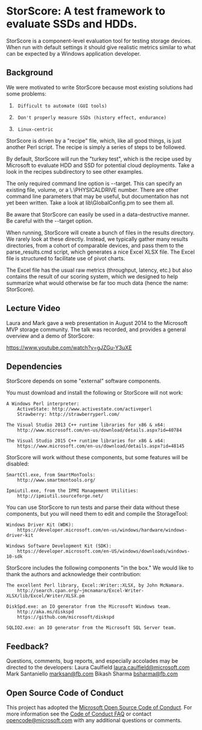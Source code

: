 StorScore: A test framework to evaluate SSDs and HDDs.
=========

StorScore is a component-level evaluation tool for testing storage devices.
When run with default settings it should give realistic metrics similar to
what can be expected by a Windows application developer.

Background
----------

We were motivated to write StorScore because most existing solutions had
some problems:

1.      Difficult to automate (GUI tools)
2.      Don't properly measure SSDs (history effect, endurance)
3.      Linux-centric

StorScore is driven by a "recipe" file, which, like all good things, is just
another Perl script.  The recipe is simply a series of steps to be followed.

By default, StorScore will run the "turkey test", which is the recipe used by
Microsoft to evaluate HDD and SSD for potential cloud deployments.  Take a
look in the recipes subdirectory to see other examples.

The only required command line option is --target.  This can specify an
existing file, volume, or a \\.\PHYSICALDRIVE number.  There are other
command line parameters that may be useful, but documentation has not yet
been written.  Take a look at lib\GlobalConfig.pm to see them all.

Be aware that StorScore can easily be used in a data-destructive manner.  Be
careful with the --target option.

When running, StorScore will create a bunch of files in the results directory.
We rarely look at these directly.  Instead, we typically gather many results
directories, from a cohort of comparable devices, and pass them to the
parse_results.cmd script, which generates a nice Excel XLSX file.  The Excel
file is structured to facilitate use of pivot charts.

The Excel file has the usual raw metrics (throughput, latency, etc.) but also
contains the result of our scoring system, which we designed to help summarize
what would otherwise be far too much data (hence the name: StorScore).

Lecture Video
---------
Laura and Mark gave a web presentation in August 2014 to the Microsoft MVP storage community.  The talk was recorded, and provides a general overview and a demo of StorScore:

https://www.youtube.com/watch?v=gJZGu-Y3uXE
     
Dependencies
------------

StorScore depends on some "external" software components.

You must download and install the following or StorScore will not work:

    A Windows Perl interpreter:
        ActiveState: http://www.activestate.com/activeperl
        Strawberry: http://strawberryperl.com/
    
    The Visual Studio 2013 C++ runtime libraries for x86 & x64:
        http://www.microsoft.com/en-us/download/details.aspx?id=40784

    The Visual Studio 2015 C++ runtime libraries for x86 & x64:
        https://www.microsoft.com/en-us/download/details.aspx?id=48145

StorScore will work without these components, but some features will be
disabled:

    SmartCtl.exe, from SmartMonTools:
        http://www.smartmontools.org/
    
    Ipmiutil.exe, from the IPMI Management Utilities:
        http://ipmiutil.sourceforge.net/

You can use StorScore to run tests and parse their data without these 
components, but you will need them to edit and compile the StorageTool:

    Windows Driver Kit (WDK):
        https://developer.microsoft.com/en-us/windows/hardware/windows-driver-kit

    Windows Software Development Kit (SDK):
        https://developer.microsoft.com/en-US/windows/downloads/windows-10-sdk

StorScore includes the following components "in the box."  We would like
to thank the authors and acknowledge their contribution:

    The excellent Perl library, Excel::Writer::XLSX, by John McNamara.
        http://search.cpan.org/~jmcnamara/Excel-Writer-XLSX/lib/Excel/Writer/XLSX.pm        

    DiskSpd.exe: an IO generator from the Microsoft Windows team.
        http://aka.ms/diskspd
        https://github.com/microsoft/diskspd

    SQLIO2.exe: an IO generator from the Microsoft SQL Server team.

Feedback?
---------

Questions, comments, bug reports, and especially accolades may be directed
to the developers:
    Laura Caulfield <laura.caulfield@microsoft.com>
    Mark Santaniello <marksan@fb.com>
    Bikash Sharma <bsharma@fb.com>

Open Source Code of Conduct
---------------------------

This project has adopted the [Microsoft Open Source Code of Conduct](https://opensource.microsoft.com/codeofconduct/). 
For more information see the [Code of Conduct FAQ](https://opensource.microsoft.com/codeofconduct/faq/) 
or contact [opencode@microsoft.com](mailto:opencode@microsoft.com) with any additional questions or comments.